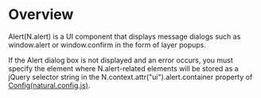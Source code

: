 Overview
===

Alert(N.alert) is a UI component that displays message dialogs such as window.alert or window.confirm in the form of layer popups.
<p class="alert">If the Alert dialog box is not displayed and an error occurs, you must specify the element where N.alert-related elements will be stored as a jQuery selector string in the N.context.attr("ui").alert.container property of <a href="#html/naturaljs/refr/refr0102.html">Config(natural.config.js)</a>.</p>